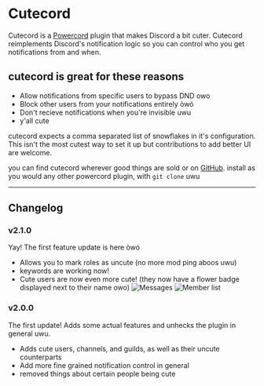 # Cutecord
Cutecord is a [Powercord](https://powercord.dev) plugin that
makes Discord a bit cuter. Cutecord reimplements Discord's notification
logic so you can control who you get notifications from and when.

## cutecord is great for these reasons
- Allow notifications from specific users to bypass DND owo
- Block other users from your notifications entirely òwó
- Don't recieve notifications when you're invisible uwu
- y'all cute

cutecord expects a comma separated list of snowflakes in it's
configuration. This isn't the most cutest way to set it up but
contributions to add better UI are welcome.

you can find cutecord wherever good things are sold or on
[GitHub](https://github.com/powercord-community/cutecord).
install as you would any other powercord plugin, with
`git clone` uwu

---
## Changelog
### v2.1.0
Yay! The first feature update is here òwó
- Allows you to mark roles as uncute (no more mod ping aboos uwu)
- keywords are working now!
- Cute users are now even more cute! (they now have a flower badge displayed
next to their name owo)
  ![Messages](https://i.imgur.com/LVf21qm.png)
  ![Member list](https://i.imgur.com/o6g5qsP.png)

### v2.0.0
The first update! Adds some actual features and unhecks the plugin in general
uwu.
- Adds cute users, channels, and guilds, as well as their uncute counterparts
- Add more fine grained notification control in general
- removed things about certain people being cute
